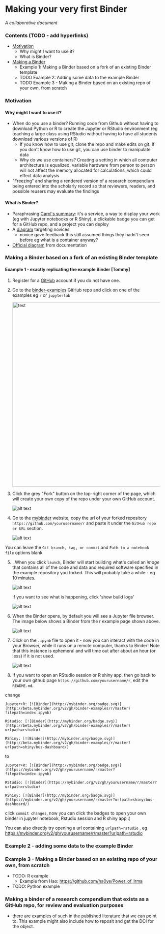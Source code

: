 # Making your very first Binder
*A collaborative document*


### Contents (TODO - add hyperlinks)
- [Motivation](https://github.com/dmgt/binder_tutorial/blob/master/tutorial.md#motivation)
  - Why might I want to use it?
  - What is Binder? 
- [Making a Binder](https://github.com/dmgt/binder_tutorial/blob/master/tutorial.md#making-a-binder-based-on-a-fork-of-an-existing-binder-template)
  - Example 1: Making a Binder based on a fork of an existing Binder template
  - TODO Example 2: Adding some data to the example Binder
  - TODO Example 3 -  Making a Binder based on an existing repo of your own, from scratch
   
### Motivation

#### Why might I want to use it? 

 - When do you use a binder? Running code from Github without having to download Python or R to create the Jupyter or RStudio environment (eg teaching a large class using RStudio without having to have all students download various versions of R)
    - If you know how to use git, clone the repo and make edits on git. If you don't know how to use git, you can use binder to manipulate data 
    - Why do we use containers? Creating a setting in which all computer architecture is equalized, variable hardware from person to person will not affect the memory allocated for calculations, which could effect data analysis 
- "Freezing" and sharing a rendered version of a research compendium being entered into the scholarly record so that reviewers, readers, and possible reusers may evaluate the findings 

#### What *is* Binder?
   - Paraphrasing [Carol's summary](https://hackmd.io/s/S1fWYzBfQ#): it's a service, a way to display your work (eg with Jupyter notebooks or R Shiny), a clickable badge you can get for a GitHub repo, and a project you can deploy 
   - A [diagram](https://github.com/dmgt/binder_brainstorming/blob/master/binder_diagram_draft.pdf) targeting novices 
        - novice gave feedback this still assumed things they hadn't seen before eg what is a container anyway?
   - [Official diagram](http://binderhub.readthedocs.io/en/latest/overview.html) from documentation


### Making a Binder based on a fork of an existing Binder template 
#### Example 1 - exactly replicating the example Binder [Tommy]

1. Register for a [GitHub](https://github.com/) account if you do not have one.
2. Go to the [binder-examples](https://github.com/binder-examples/r) GitHub repo and click on one of the examples eg `r` or `jupyterlab`

    <img src="screenshots/binder_example_repo_smaller.PNG" alt="test" width="600px"/> 
    
3. Click the grey "Fork" button on the top-right corner of the page, which will create your own copy of the repo under your own GitHub account.  
    
    ![alt text](screenshots/fork_button.PNG "fork_button.PNG - The button to click to fork the repo")

4. Go to the [mybinder](https://mybinder.org/) website, copy the url of your forked repository `https://github.com/yourusername/r` and paste it under the `GitHub repo or URL` section.

    ![alt text](screenshots/binder_webpage_smaller.PNG "Image of the Binder project homepage at mybinder.org")
    
 You can leave the `Git branch, tag, or commit`  and `Path to a notebook file` options blank

5. . When you click `launch`, Binder will start building what's called an *image* that contains all of the code and data and required software specified in the example repository you forked. This will probably take a while - eg 10 minutes.  

    ![alt text](screenshots/building_progress_bar.PNG "Binder loading progress bar")
    
    If you want to see what is happening, click 'show build logs'

    ![alt text](screenshots/build_log_example.PNG "Image of build logs")

  
7. When the Binder opens, by default you will see a Jupyter file browser.
The image below shows a Binder from the r example page shown above.
  
    ![alt text](screenshots/jupyter_file_browser.PNG "Image of Jupyter file browser")
    
8. Click on the `.ipynb` file to open it - now you can interact with the code in your Browser, while it runs on a remote computer, thanks to Binder! Note that this instance is ephemeral and will time out after about an hour (or less) if it is not used.

    ![alt text](screenshots/notebook_example.PNG "Image of a notebook")

9. If you want to open an RStudio session or R shiny app, then go back to your own github page `https://github.com/yourusername/r`, edit the `README.md`. 
 
change 
```
Jupyter+R: [![Binder](http://mybinder.org/badge.svg)](http://beta.mybinder.org/v2/gh/binder-examples/r/master?filepath=index.ipynb)

RStudio: [![Binder](http://mybinder.org/badge.svg)](http://beta.mybinder.org/v2/gh/binder-examples/r/master?urlpath=rstudio)

RShiny: [![Binder](http://mybinder.org/badge.svg)](http://beta.mybinder.org/v2/gh/binder-examples/r/master?urlpath=shiny/bus-dashboard/)
```

   to
   
```
Jupyter+R: [![Binder](http://mybinder.org/badge.svg)](https://mybinder.org/v2/gh/yourusername/r/master?filepath=index.ipynb)

RStudio: [![Binder](https://mybinder.org/v2/gh/yourusername/r/master?urlpath=rstudio)

RShiny: [![Binder](http://mybinder.org/badge.svg)](https://mybinder.org/v2/gh/yourusername/r/master?urlpath=shiny/bus-dashboard/)
```
click `commit changes`, now you can click the badges to open your own binder in jupyter notebook, Rstudio session and R shiny app :) 

You can also directly try opening a url containing `urlpath=rstudio` , eg <https://mybinder.org/v2/gh/yourusername/r/master?urlpath=rstudio>

 


### Example 2 - adding some data to the example Binder 


### Example 3 -  Making a Binder based on an existing repo of your own, from scratch
- TODO: R example
    - Example from Hao: https://github.com/ha0ye/Power_of_Irma
- TODO: Python example




###  Making a binder of a research compendium that exists as a GitHub repo, for review and evaluation purposes
- there are examples of such in the published literature that we can point to. This example might also include how to reposit and get the DOI for the object.
